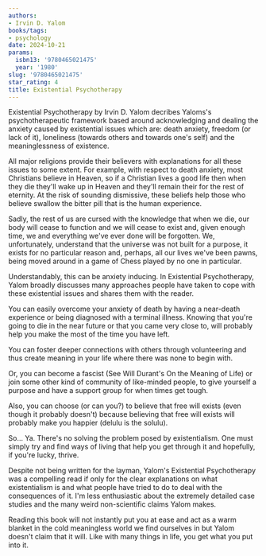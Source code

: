 ```yaml
---
authors:
- Irvin D. Yalom
books/tags:
- psychology
date: 2024-10-21
params:
  isbn13: '9780465021475'
  year: '1980'
slug: '9780465021475'
star_rating: 4
title: Existential Psychotherapy
---
```


Existential Psychotherapy by Irvin D. Yalom decribes Yaloms's psychotherapeutic framework based around acknowledging and dealing the anxiety caused by existential issues which are: death anxiety, freedom (or lack of it), loneliness (towards others and towards one's self) and the meaninglessness of existence.

<!--more-->

All major religions provide their believers with explanations for all these issues to some extent. For example, with respect to death anxiety, most Christians believe in Heaven, so if a Christian lives a good life then when they die they'll wake up in Heaven and they'll remain their for the rest of eternity. At the risk of sounding dismissive, these beliefs help those who believe swallow the bitter pill that is the human experience.

Sadly, the rest of us are cursed with the knowledge that when we die, our body will cease to function and we will cease to exist and, given enough time, we and everything we've ever done will be forgotten. We, unfortunately, understand that the universe was not built for a purpose, it exists for no particular reason and, perhaps, all our lives we've been pawns, being moved around in a game of Chess played by no one in particular.

Understandably, this can be anxiety inducing. In Existential Psychotherapy, Yalom broadly discusses many approaches people have taken to cope with these existential issues and shares them with the reader.

You can easily overcome your anxiety of death by having a near-death experience or being diagnosed with a terminal illness. Knowing that you're going to die in the near future or that you came very close to, will probably help you make the most of the time you have left.

You can foster deeper connections with others through volunteering and thus create meaning in your life where there was none to begin with.

Or, you can become a fascist (See Will Durant's On the Meaning of Life) or join some other kind of community of like-minded people, to give yourself a purpose and have a support group for when times get tough.

Also, you can choose (or can you?) to believe that free will exists (even though it probably doesn't) because believing that free will exists will probably make you happier (delulu is the solulu).

So... Ya. There's no solving the problem posed by existentialism. One must simply try and find ways of living that help you get through it and hopefully, if you're lucky, thrive.

Despite not being written for the layman, Yalom's Existential Psychotherapy was a compelling read if only for the clear explanations on what existentialism is and what people have tried to do to deal with the consequences of it. I'm less enthusiastic about the extremely detailed case studies and the many weird non-scientific claims Yalom makes.

Reading this book will not instantly put you at ease and act as a warm blanket in the cold meaningless world we find ourselves in but Yalom doesn't claim that it will. Like with many things in life, you get what you put into it.